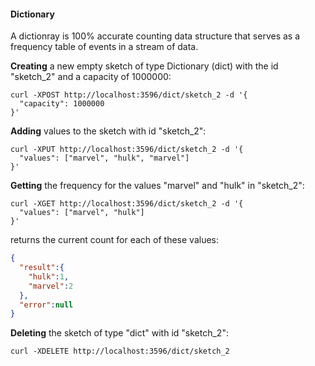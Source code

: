 #### Dictionary

A dictionray is 100% accurate counting data structure that serves as a frequency table of events in a stream of data.

**Creating** a new empty sketch of type Dictionary (dict) with the id "sketch_2" and a capacity of 1000000:
```{r, engine='bash', count_lines}
curl -XPOST http://localhost:3596/dict/sketch_2 -d '{
  "capacity": 1000000
}'
```

**Adding** values to the sketch with id "sketch_2":
```{r, engine='bash', count_lines}
curl -XPUT http://localhost:3596/dict/sketch_2 -d '{
  "values": ["marvel", "hulk", "marvel"]
}'
```

**Getting** the frequency for the values "marvel" and "hulk" in "sketch_2":
```{r, engine='bash', count_lines}
curl -XGET http://localhost:3596/dict/sketch_2 -d '{
  "values": ["marvel", "hulk"]
}'
```
returns the current count for each of these values:
```json
{
  "result":{
    "hulk":1,
    "marvel":2
  },
  "error":null
}
```

**Deleting** the sketch of type "dict" with id "sketch_2":
```{r, engine='bash', count_lines}
curl -XDELETE http://localhost:3596/dict/sketch_2
```
